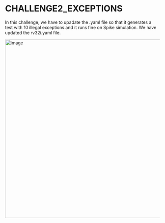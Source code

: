 # CHALLENGE2_EXCEPTIONS

In this challenge, we have to upadate the .yaml file so that it generates a test with 10 illegal exceptions and it runs fine on Spike simulation.
We have updated the rv32i.yaml file.

<img width="580" alt="image" src="https://github.com/vyomasystems-lab/riscv-ctb-challenge-kuhuk06/assets/22321279/9ca47344-55fb-495a-a8e9-b5b7fdf05519">
